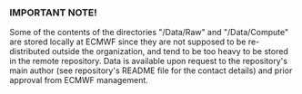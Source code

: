 ### IMPORTANT NOTE!

Some of the contents of the directories "/Data/Raw" and "/Data/Compute" are stored locally at ECMWF since they are not supposed to be re-distributed outside the organization, and tend to be too heavy to be stored in the remote repository.
Data is available upon request to the repository's main author (see repository's README file for the contact details) and prior approval from ECMWF management. 